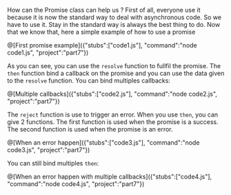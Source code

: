 How can the Promise class can help us ? First of all, everyone use it because it is now the standard way to deal with asynchronous code. So we have to use it. Stay in the standard way is always the best thing to do. Now that we know that, here a simple example of how to use a promise

@[First promise example]({"stubs":["code1.js"], "command":"node code1.js", "project":"part7"})

As you can see, you can use the `resolve` function to fullfil the promise. The `then` function bind a callback on the promise and you can use the data given to the `resolve` function. You can bind multiples callbacks:

@[Multiple callbacks]({"stubs":["code2.js"], "command":"node code2.js", "project":"part7"})

The `reject` function is use to trigger an error. When you use `then`, you can give 2 functions. The first function is used when the promise is a success. The second function is used when the promise is an error.

@[When an error happen]({"stubs":["code3.js"], "command":"node code3.js", "project":"part7"})

You can still bind multiples `then`:

@[When an error happen with multiple callbacks]({"stubs":["code4.js"], "command":"node code4.js", "project":"part7"})